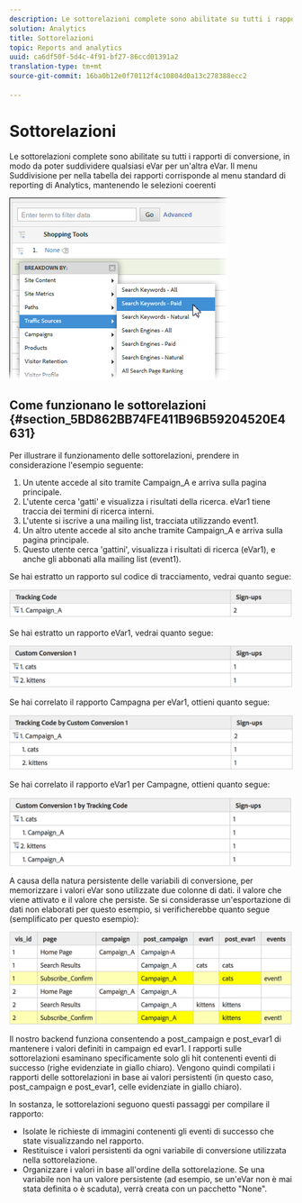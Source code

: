```yaml
---
description: Le sottorelazioni complete sono abilitate su tutti i rapporti di conversione, in modo da poter suddividere qualsiasi eVar per un'altra eVar. Il menu Suddivisione per nella tabella dei rapporti corrisponde al menu standard di reporting di Analytics, mantenendo le selezioni coerenti
solution: Analytics
title: Sottorelazioni
topic: Reports and analytics
uuid: ca6df50f-5d4c-4f91-bf27-86ccd01391a2
translation-type: tm+mt
source-git-commit: 16ba0b12e0f70112f4c10804d0a13c278388ecc2

---
```



# Sottorelazioni

Le sottorelazioni complete sono abilitate su tutti i rapporti di conversione, in modo da poter suddividere qualsiasi eVar per un'altra eVar. Il menu Suddivisione per nella tabella dei rapporti corrisponde al menu standard di reporting di Analytics, mantenendo le selezioni coerenti

![](assets/subrelations.png)

## Come funzionano le sottorelazioni {#section_5BD862BB74FE411B96B59204520E4631}

Per illustrare il funzionamento delle sottorelazioni, prendere in considerazione l'esempio seguente:

1. Un utente accede al sito tramite Campaign_A e arriva sulla pagina principale.
1. L'utente cerca 'gatti' e visualizza i risultati della ricerca. eVar1 tiene traccia dei termini di ricerca interni.
1. L'utente si iscrive a una mailing list, tracciata utilizzando event1.
1. Un altro utente accede al sito anche tramite Campaign_A e arriva sulla pagina principale.
1. Questo utente cerca 'gattini', visualizza i risultati di ricerca (eVar1), e anche gli abbonati alla mailing list (event1).

Se hai estratto un rapporto sul codice di tracciamento, vedrai quanto segue:

![](assets/subrel_1.png)

Se hai estratto un rapporto eVar1, vedrai quanto segue:

![](assets/subrel_2.png)

Se hai correlato il rapporto Campagna per eVar1, ottieni quanto segue:

![](assets/subrel_3.png)

Se hai correlato il rapporto eVar1 per Campagne, ottieni quanto segue:

![](assets/subrel_4.png)

A causa della natura persistente delle variabili di conversione, per memorizzare i valori eVar sono utilizzate due colonne di dati. il valore che viene attivato e il valore che persiste. Se si considerasse un'esportazione di dati non elaborati per questo esempio, si verificherebbe quanto segue (semplificato per questo esempio):

![](assets/subrel_5.png)

Il nostro backend funziona consentendo a post_campaign e post_evar1 di mantenere i valori definiti in campaign ed evar1. I rapporti sulle sottorelazioni esaminano specificamente solo gli hit contenenti eventi di successo (righe evidenziate in giallo chiaro). Vengono quindi compilati i rapporti delle sottorelazioni in base ai valori persistenti (in questo caso, post_campaign e post_evar1, celle evidenziate in giallo chiaro).

In sostanza, le sottorelazioni seguono questi passaggi per compilare il rapporto:

* Isolate le richieste di immagini contenenti gli eventi di successo che state visualizzando nel rapporto.
* Restituisce i valori persistenti da ogni variabile di conversione utilizzata nella sottorelazione.
* Organizzare i valori in base all'ordine della sottorelazione. Se una variabile non ha un valore persistente (ad esempio, se un'eVar non è mai stata definita o è scaduta), verrà creata con un pacchetto "None".


